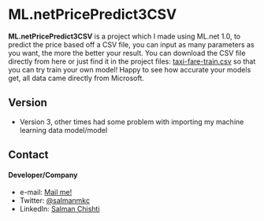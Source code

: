 # ML.netPricePredict3CSV

**ML.netPricePredict3CSV** is a project which I made using ML.net 1.0, to predict the price based off a CSV file, you can input as many parameters as you want, the more the better your result. You can download the CSV file directly from here or just find it in the project files: [taxi-fare-train.csv](https://raw.githubusercontent.com/dotnet/machinelearning-samples/master/samples/csharp/getting-started/Regression_TaxiFarePrediction/TaxiFarePrediction/Data/taxi-fare-train.csv "training data") so that you can try train your own model! Happy to see how accurate your models get, all data came directly from Microsoft.

## Version 
* Version 3, other times had some problem with importing my machine learning data model/model

## Contact
#### Developer/Company
* e-mail: [Mail me!](mailto:13schishti@gmail.com "mail Salman")
* Twitter: [@salmanmkc](https://twitter.com/salmanmkc "SalmanMKC on twitter")
* LinkedIn: [Salman Chishti](https://www.linkedin.com/in/salman-chishti-906898173/ "Salman Chishti on LinkedIn")



